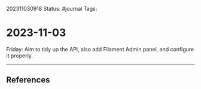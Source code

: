 202311030918
Status: #journal
Tags: 

# 2023-11-03

Friday: 
Aim to tidy up the API, also add Filament Admin panel, and configure it properly. 

---
## References
